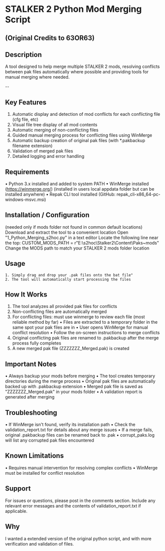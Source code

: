 # STALKER 2 Python Mod Merging Script

## (Original Credits to 63OR63) 

## Description
A tool designed to help merge multiple STALKER 2 mods, resolving conflicts between pak files automatically where possible and providing tools for manual merging where needed.

--

## Key Features
1. Automatic display and detection of mod conflicts for each conflicting file (cfg file, etc)
2. Visual file tree display of all mod contents
3. Automatic merging of non-conflicting files
4. Guided manual merging process for conflicting files using WinMerge
5. Automatic backup creation of original pak files (with *.pakbackup filename extension)
6. Validation of merged pak files
7. Detailed logging and error handling


## Requirements
• Python 3.x installed and added to system PATH
• WinMerge installed (https://winmerge.org/) (installed in users local appdata folder but can be installed anywhere)
• Repak CLI tool installed (GitHub: repak_cli-x86_64-pc-windows-msvc.msi)

## Installation / Configuration
(needed only if mods folder not found in common default locations)
    Download and extract the tool to a convenient location
    Open "1_Python_Merging_s2hoc.py" in a text editor
    Locate the following line near the top:
    CUSTOM_MODS_PATH = r"E:\s2hoc\Stalker2\Content\Paks\~mods"
    Change the MODS path to match your STALKER 2 mods folder location

## Usage
    1. Simply drag and drop your .pak files onto the bat file"
    2. The tool will automatically start processing the files

## How It Works
1. The tool analyzes all provided pak files for conflicts
2. Non-conflicting files are automatically merged
3. For conflicting files: must use winmerge to review each file (most reliable method by far)
    • Files are extracted to a temporary folder in the same spot your pak files are in
    • User opens WinMerge for manual conflict resolution
    • Follow the on-screen instructions to merge conflicts
4. Original conflicting pak files are renamed to .pakbackup after the merge process fully completes
5. A new merged pak file (ZZZZZZZ_Merged.pak) is created

## Important Notes
• Always backup your mods before merging
• The tool creates temporary directories during the merge process
• Original pak files are automatically backed up with .pakbackup extension
• Merged pak file is saved as "ZZZZZZZ_Merged.pak" in your mods folder
• A validation report is generated after merging

## Troubleshooting
• If WinMerge isn't found, verify its installation path
• Check the validation_report.txt for details about any merge issues
• If a merge fails, original .pakbackup files can be renamed back to .pak
• corrupt_paks.log will list any corrupted pak files encountered

## Known Limitations
• Requires manual intervention for resolving complex conflicts
• WinMerge must be installed for conflict resolution

## Support
For issues or questions, please post in the comments section. Include any relevant error messages and the contents of validation_report.txt if applicable.

## Why
I wanted a extended version of the original python script, and with more verification and validation of files.
